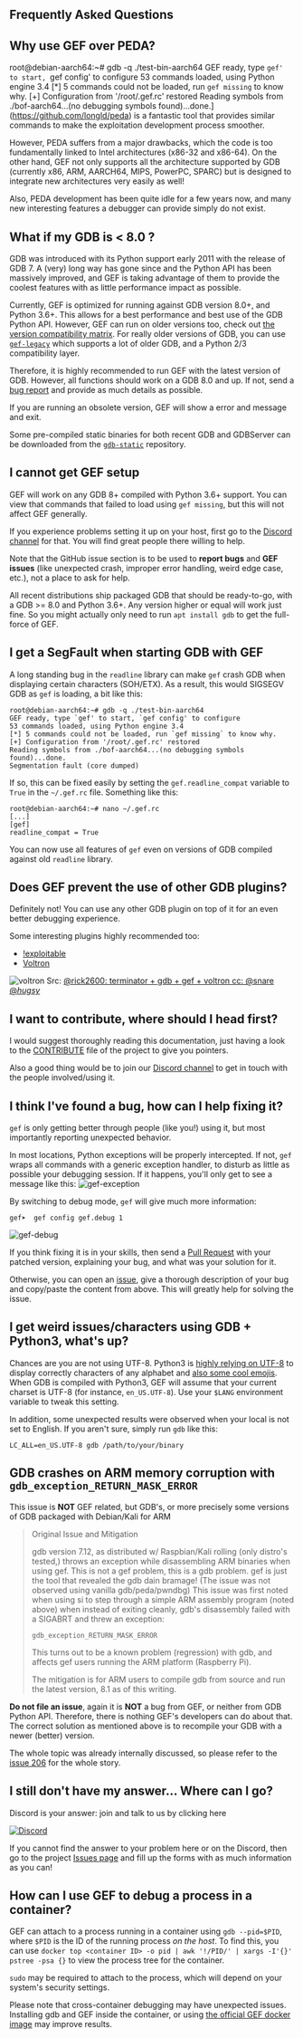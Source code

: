 ## Frequently Asked Questions

## Why use GEF over PEDA?
root@debian-aarch64:~# gdb -q ./test-bin-aarch64
GEF ready, type `gef' to start, `gef config' to configure
53 commands loaded, using Python engine 3.4
[*] 5 commands could not be loaded, run `gef missing` to know why.
[+] Configuration from '/root/.gef.rc' restored
Reading symbols from ./bof-aarch64...(no debugging symbols found)...done.](https://github.com/longld/peda) is a fantastic tool that provides similar commands to make
the exploitation development process smoother.

However, PEDA suffers from a major drawbacks, which the code is too fundamentally linked to Intel
architectures (x86-32 and x86-64). On the other hand, GEF not only supports all the architecture
supported by GDB (currently x86, ARM, AARCH64, MIPS, PowerPC, SPARC) but is designed to integrate
new architectures very easily as well!

Also, PEDA development has been quite idle for a few years now, and many new interesting features a
debugger can provide simply do not exist.

## What if my GDB is < 8.0 ?

GDB was introduced with its Python support early 2011 with the release of GDB 7. A (very) long way
has gone since and the Python API has been massively improved, and GEF is taking advantage of them
to provide the coolest features with as little performance impact as possible.

Currently, GEF is optimized for running against GDB version 8.0+, and Python 3.6+. This allows for a
best performance and best use of the GDB Python API. However, GEF can run on older versions too,
check out [the version compatibility matrix](compat.md). For really older versions of GDB, you can
use [`gef-legacy`](https://github.com/hugsy/gef-legacy) which supports a lot of older GDB, and a
Python 2/3 compatibility layer.

Therefore, it is highly recommended to run GEF with the latest version of GDB. However, all
functions should work on a GDB 8.0 and up. If not, send a [bug
report](https://github.com/hugsy/gef/issues) and provide as much details as possible.

If you are running an obsolete version, GEF will show a error and message and exit.

Some pre-compiled static binaries for both recent GDB and GDBServer can be downloaded from the
[`gdb-static`](https://github.com/hugsy/gdb-static) repository.

## I cannot get GEF setup

GEF will work on any GDB 8+ compiled with Python 3.6+ support. You can view that commands that
failed to load using `gef missing`, but this will not affect GEF generally.

If you experience problems setting it up on your host, first go to the [Discord
channel](https://discord.gg/HCS8Hg7) for that. You will find great people there willing to help.

Note that the GitHub issue section is to be used to **report bugs** and **GEF issues** (like
unexpected crash, improper error handling, weird edge case, etc.), not a place to ask for help.

All recent distributions ship packaged GDB that should be ready-to-go, with a GDB >= 8.0 and Python
3.6+. Any version higher or equal will work just fine. So you might actually only need to run `apt
install gdb` to get the full-force of GEF.

## I get a SegFault when starting GDB with GEF

A long standing bug in the `readline` library can make `gef` crash GDB when displaying certain
characters (SOH/ETX). As a result, this would SIGSEGV GDB as `gef` is loading, a bit like this:

```text
root@debian-aarch64:~# gdb -q ./test-bin-aarch64
GEF ready, type `gef' to start, `gef config' to configure
53 commands loaded, using Python engine 3.4
[*] 5 commands could not be loaded, run `gef missing` to know why.
[+] Configuration from '/root/.gef.rc' restored
Reading symbols from ./bof-aarch64...(no debugging symbols found)...done.
Segmentation fault (core dumped)
```

If so, this can be fixed easily by setting the `gef.readline_compat` variable to `True` in the
`~/.gef.rc` file. Something like this:

```text
root@debian-aarch64:~# nano ~/.gef.rc
[...]
[gef]
readline_compat = True
```

You can now use all features of `gef` even on versions of GDB compiled against old `readline`
library.

## Does GEF prevent the use of other GDB plugins?

Definitely not! You can use any other GDB plugin on top of it for an even better debugging
experience.

Some interesting plugins highly recommended too:

-  [!exploitable](https://github.com/jfoote/exploitable/)
-  [Voltron](https://github.com/snare/voltron)

![voltron](https://i.imgur.com/bfTIjNi.jpg)
Src: [@rick2600: terminator + gdb + gef + voltron cc: @snare @_hugsy_](https://twitter.com/rick2600/status/775926070566490113)

## I want to contribute, where should I head first?

I would suggest thoroughly reading this documentation, just having a look to the
[CONTRIBUTE](https://github.com/hugsy/gef/blob/main/.github/CONTRIBUTING.md) file of the project to
give you pointers.

Also a good thing would be to join our [Discord channel](https://discord.gg/HCS8Hg7) to get in touch
with the people involved/using it.

## I think I've found a bug, how can I help fixing it?

`gef` is only getting better through people (like you!) using it, but most importantly reporting
unexpected behavior.

In most locations, Python exceptions will be properly intercepted. If not, `gef` wraps all commands
with a generic exception handler, to disturb as little as possible your debugging session. If it
happens, you'll only get to see a message like this:
![gef-exception](https://i.imgur.com/J7dUnXV.png)

By switching to debug mode, `gef` will give much more information:

```text
gef➤  gef config gef.debug 1
```

![gef-debug](https://i.imgur.com/SGe8oFF.png)

If you think fixing it is in your skills, then send a [Pull
Request](https://github.com/hugsy/gef/pulls) with your patched version, explaining your bug, and
what was your solution for it.

Otherwise, you can open an [issue](https://github.com/hugsy/gef/issues), give a thorough description
of your bug and copy/paste the content from above. This will greatly help for solving the issue.

## I get weird issues/characters using GDB + Python3, what's up?

Chances are you are not using UTF-8. Python3 is [highly relying on
UTF-8](https://www.diveintopython3.net/strings.html) to display correctly characters of any alphabet
and [also some cool emojis](https://unicode.org/emoji/charts/full-emoji-list.html). When GDB is
compiled with Python3, GEF will assume that your current charset is UTF-8 (for instance,
`en_US.UTF-8`). Use your `$LANG` environment variable to tweak this setting.

In addition, some unexpected results were observed when your local is not set to English. If you
aren't sure, simply run `gdb` like this:

```text
LC_ALL=en_US.UTF-8 gdb /path/to/your/binary
```

## GDB crashes on ARM memory corruption with `gdb_exception_RETURN_MASK_ERROR`

This issue is **NOT** GEF related, but GDB's, or more precisely some versions of GDB packaged with
Debian/Kali for ARM

>
> Original Issue and Mitigation
>
> gdb version 7.12, as distributed w/ Raspbian/Kali rolling (only distro's
> tested,) throws an exception while disassembling ARM binaries when using gef.
> This is not a gef problem, this is a gdb problem. gef is just the tool that
> revealed the gdb dain bramage! (The issue was not observed using vanilla
> gdb/peda/pwndbg) This issue was first noted when using si to step through a
> simple ARM assembly program (noted above) when instead of exiting cleanly,
> gdb's disassembly failed with a SIGABRT and threw an exception:
>
> `gdb_exception_RETURN_MASK_ERROR`
>
> This turns out to be a known problem (regression) with gdb, and affects
> gef users running the ARM platform (Raspberry Pi).
>
> The mitigation is for ARM users to compile gdb from source and run the latest
> version, 8.1 as of this writing.
>

**Do not file an issue**, again it is **NOT** a bug from GEF, or neither from GDB Python API.
Therefore, there is nothing GEF's developers can do about that. The correct solution as mentioned
above is to recompile your GDB with a newer (better) version.

The whole topic was already internally discussed, so please refer to the
[issue 206](https://github.com/hugsy/gef/issues/206) for the whole story.

## I still don't have my answer... Where can I go?

Discord is your answer: join and talk to us by clicking here

[![Discord](https://img.shields.io/badge/Discord-GDB--GEF-yellow)](https://discord.gg/HCS8Hg7)

If you cannot find the answer to your problem here or on the Discord, then go to the project [Issues
page](https://github.com/hugsy/gef/issues) and fill up the forms with as much information as you
can!

## How can I use GEF to debug a process in a container?

GEF can attach to a process running in a container using `gdb --pid=$PID`, where `$PID` is the ID of
the running process _on the host_. To find this, you can use `docker top <container ID> -o pid | awk
'!/PID/' | xargs -I'{}' pstree -psa {}` to view the process tree for the container.

`sudo` may be required to attach to the process, which will depend on your system's security
settings.

Please note that cross-container debugging may have unexpected issues. Installing gdb and GEF inside
the container, or using [the official GEF docker image](https://hub.docker.com/r/crazyhugsy/gef) may
improve results.
